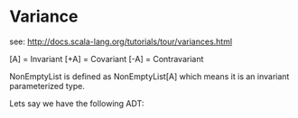 # Variance
see: http://docs.scala-lang.org/tutorials/tour/variances.html

[A] = Invariant
[+A] = Covariant
[-A] = Contravariant

NonEmptyList is defined as NonEmptyList[A] which means it is an invariant parameterized type.

Lets say we have the following ADT:

